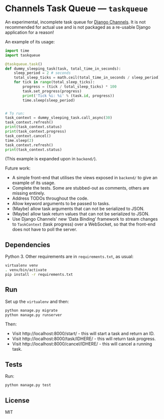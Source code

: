 # Channels Task Queue — `taskqueue`

An experimental, incomplete task queue for [Django Channels](https://channels.readthedocs.io/en/stable/). It is not recommended for actual use and is not packaged as a re-usable Django application for a reason!

An example of its usage:

```python
import time
import taskqueue

@taskqueue.task()
def dummy_sleeping_task(task, total_time_in_seconds):
    sleep_period = 2 # seconds
    total_sleep_ticks = math.ceil(total_time_in_seconds / sleep_period)
    for tick in range(total_sleep_ticks):
        progress = (tick / total_sleep_ticks) * 100
        task.set_progress(progress)
        print('Tick %i: %i' % (task.id, progress))
        time.sleep(sleep_period)


# To run:
task_context = dummy_sleeping_task.call_async(30)
task_context.refresh()
print(task_context.status)
print(task_context.progress)
task_context.cancel()
time.sleep(2)
task_context.refresh()
print(task_context.status)
```

(This example is expanded upon in `backend/`).

Future work:
- A simple front-end that utilises the views exposed in `backend/` to give an example of its usage.
- Complete the tests. Some are stubbed-out as comments, others are missing entirely.
- Address TODOs throughout the code.
- Allow keyword arguments to be passed to tasks.
- (Maybe) allow task arguments that can not be serialized to JSON.
- (Maybe) allow task return values that can not be serialized to JSON.
- Use Django Channels' new 'Data Binding' framework to stream changes to `TaskContext` (task progress) over a WebSocket, so that the front-end does not have to poll the server.


## Dependencies

Python 3. Other requirements are in `requirements.txt`, as usual:

```sh
virtualenv venv
. venv/bin/activate
pip install -r requirements.txt
```


## Run

Set up the `virtualenv` and then:

```python
python manage.py migrate
python manage.py runserver
```

Then:
- Visit http://localhost:8000/start/ - this will start a task and return an ID.
- Visit http://localhost:8000/task/IDHERE/ - this will return task progress.
- Visit http://localhost:8000/cancel/IDHERE/ - this will cancel a running task.


## Tests

Run:

```sh
python manage.py test
```


## License

MIT
